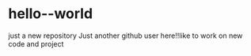# hello--world
just a new repository
Just another github user here!!like to work on new code and project
